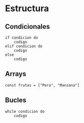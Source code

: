# Estructura

## Condicionales

```
if condicion do
    codigo
elif condicion do
    codigo
else
    codigo
```

## Arrays

```
const frutas = ["Pera", "Manzana"]
```

## Bucles

```
while condicion do
    codigo
```
